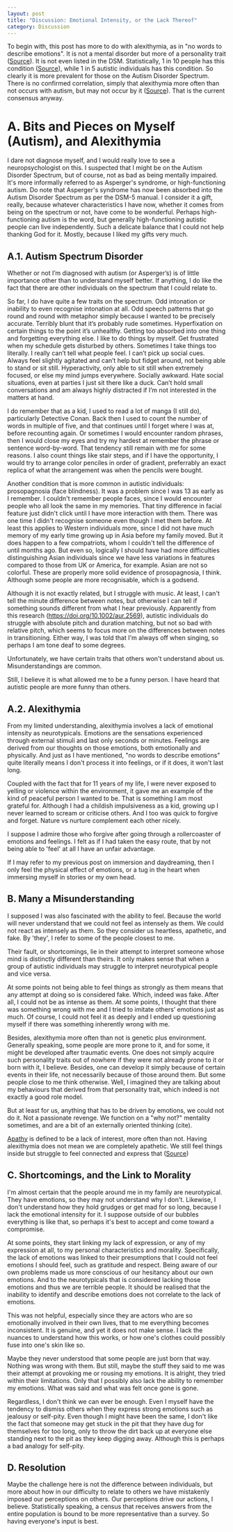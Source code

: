 ```yaml
---
layout: post
title: "Discussion: Emotional Intensity, or the Lack Thereof"
category: Discussion
---
```

<!-- Word count: 1,520 -->

To begin with, this post has more to do with alexithymia, as in "no words to describe emotions". It is not a mental disorder but more of a personality trait ([Source][autistica]). It is not even listed in the DSM. Statistically, 1 in 10 people has this condition ([Source][autistica]), while 1 in 5 autistic individuals has this condition. So clearly it is more prevalent for those on the Autism Disorder Spectrum. There is no confirmed correlation, simply that alexithymia more often than not occurs with autism, but may not occur by it ([Source][apathy_alexithymia_link]). That is the current consensus anyway.

# A. Bits and Pieces on Myself (Autism), and Alexithymia
I dare not diagnose myself, and I would really love to see a neuropsychologist on this. I suspected that I might be on the Autism Disorder Spectrum, but of course, not as bad as being mentally impaired. It's more informally referred to as Asperger's syndrome, or high-functioning autism. Do note that Asperger's syndrome has now been absorbed into the Autism Disorder Spectrum as per the DSM-5 manual. I consider it a gift, really, because whatever characteristics I have now, whether it comes from being on the spectrum or not, have come to be wonderful. Perhaps high-functioning autism is the word, but generally high-functioning autistic people can live independently. Such a delicate balance that I could not help thanking God for it. Mostly, because I liked my gifts very much.

## A.1. Autism Spectrum Disorder
Whether or not I’m diagnosed with autism (or Asperger’s) is of little importance other than to understand myself better. If anything, I do like the fact that there are other individuals on the spectrum that I could relate to.

So far, I do have quite a few traits on the spectrum. Odd intonation or inability to even recognise intonation at all. Odd speech patterns that go round and round with metaphor simply because I wanted to be precisely accurate. Terribly blunt that it’s probably rude sometimes. Hyperfixation on certain things to the point it’s unhealthy. Getting too absorbed into one thing and forgetting everything else. I like to do things by myself. Get frustrated when my schedule gets disturbed by others. Sometimes I take things too literally. I really can’t tell what people feel. I can’t pick up social cues. Always feel slightly agitated and can’t help but fidget around, not being able to stand or sit still. Hyperactivity, only able to sit still when extremely focused, or else my mind jumps everywhere. Socially awkward. Hate social situations, even at parties I just sit there like a duck. Can’t hold small conversations and am always highly distracted if I’m not interested in the matters at hand.

I do remember that as a kid, I used to read a lot of manga (I still do), particularly Detective Conan. Back then I used to count the number of words in multiple of five, and that continues until I forget where I was at, before recounting again. Or sometimes I would encounter random phrases, then I would close my eyes and try my hardest at remember the phrase or sentence word-by-word. That tendency still remain with me for some reasons. I also count things like stair steps, and if I have the opportunity, I would try to arrange color penciles in order of gradient, preferrably an exact replica of what the arrangement was when the pencils were bought.

Another condition that is more common in autistic individuals: prosopagnosia (face blindness). It was a problem since I was 13 as early as I remember. I couldn't remember people faces, since I would encounter people who all look the same in my memories. That tiny difference in facial feature just didn't click until I have more interaction with them. There was one time I didn't recognise someone even though I met them before. At least this applies to Western individuals more, since I did not have much memory of my early time growing up in Asia before my family moved. But it does happen to a few compatriots, whom I couldn't tell the difference of until months ago. But even so, logically I should have had more difficulties distinguishing Asian individuals since we have less variations in features compared to those from UK or America, for example. Asian are not so colorful. These are properly more solid evidence of prosopagnosia, I think. Although some people are more recognisable, which is a godsend.

Although it is not exactly related, but I struggle with music. At least, I can't tell the minute difference between notes, but otherwise I can tell if something sounds different from what I hear previously. Apparently from this research (https://doi.org/10.1002/aur.2569), autistic individuals do struggle with absolute pitch and duration matching, but not so bad with relative pitch, which seems to focus more on the differences between notes in transitioning. Either way, I was told that I'm always off when singing, so perhaps I am tone deaf to some degrees.

Unfortunately, we have certain traits that others won't understand about us. Misunderstandings are common.

Still, I believe it is what allowed me to be a funny person. I have heard that autistic people are more funny than others.

## A.2. Alexithymia
From my limited understanding, alexithymia involves a lack of emotional intensity as neurotypicals. Emotions are the sensations experienced through external stimuli and last only seconds or minutes. Feelings are derived from our thoughts on those emotions, both emotionally and physically. And just as I have mentioned, "no words to describe emotions" quite literally means I don't process it into feelings, or if it does, it won't last long.

Coupled with the fact that for 11 years of my life, I were never exposed to yelling or violence within the environment, it gave me an example of the kind of peaceful person I wanted to be. That is something I am most grateful for. Although I had a childish impulsiveness as a kid, growing up I never learned to scream or criticise others. And I too was quick to forgive and forget. Nature vs nurture complement each other nicely.

I suppose I admire those who forgive after going through a rollercoaster of emotions and feelings. I felt as if I had taken the easy route, that by not being able to 'feel' at all I have an unfair advantage. 

If I may refer to my previous post on immersion and daydreaming, then I only feel the physical effect of emotions, or a tug in the heart when immersing myself in stories or my own head.

## B. Many a Misunderstanding
I supposed I was also fascinated with the ability to feel. Because the world will never understand that we could not feel as intensely as them. We could not react as intensely as them. So they consider us heartless, apathetic, and fake. By 'they', I refer to some of the people closest to me.

Their fault, or shortcomings, lie in their attempt to interpret someone whose mind is distinctly different than theirs. It only makes sense that when a group of autistic individuals may struggle to interpret neurotypical people and vice versa.

At some points not being able to feel things as strongly as them means that any attempt at doing so is considered fake. Which, indeed was fake. After all, I could not be as intense as them. At some points, I thought that there was something wrong with me and I tried to imitate others’ emotions just as much. Of course, I could not feel it as deeply and I ended up questioning myself if there was something inherently wrong with me.

Besides, alexithymia more often than not is genetic plus environment. Generally speaking, some people are more prone to it, and for some, it might be developed after traumatic events. One does not simply acquire such personality traits out of nowhere if they were not already prone to it or born with it, I believe. Besides, one can develop it simply because of certain events in their life, not necessarily because of those around them. But some people close to me think otherwise. Well, I imagined they are talking about my behaviours that derived from that personality trait, which indeed is not exactly a good role model.

But at least for us, anything that has to be driven by emotions, we could not do it. Not a passionate revenge. We function on a "why not?" mentality sometimes, and are a bit of an externally oriented thinking (cite).

[Apathy][apathy_def] is defined to be a lack of interest, more often than not. Having alexithymia does not mean we are completely apathetic. We still feel things inside but struggle to feel connected and express that ([Source][apathy_alexithymia_link])

## C. Shortcomings, and the Link to Morality
I'm almost certain that the people around me in my family are neurotypical. They have emotions, so they may not understand why I don't. Likewise, I don't understand how they hold grudges or get mad for so long, because I lack the emotional intensity for it. I suppose outside of our bubbles everything is like that, so perhaps it's best to accept and come toward a compromise.

At some points, they start linking my lack of expression, or any of my expression at all, to my personal characteristics and morality. Specifically, the lack of emotions was linked to their presumptions that I could not feel emotions I should feel, such as gratitude and respect. Being aware of our own problems made us more conscious of our hesitancy about our own emotions. And to the neurotypicals that is considered lacking those emotions and thus we are terrible people. It should be realised that the inability to identify and describe emotions does not correlate to the lack of emotions.

This was not helpful, especially since they are actors who are so emotionally involved in their own lives, that to me everything becomes inconsistent. It is genuine, and yet it does not make sense. I lack the nuances to understand how this works, or how one's clothes could possibly fuse into one's skin like so.

Maybe they never understood that some people are just born that way. Nothing was wrong with them. But still, maybe the stuff they said to me was their attempt at provoking me or rousing my emotions. It is alright, they tried within their limitations. Only that I possibly also lack the ability to remember my emotions. What was said and what was felt once gone is gone.

Regardless, I don't think we can ever be enough. Even I myself have the tendency to dismiss others when they express strong emotions such as jealousy or self-pity. Even though I might have been the same, I don't like the fact that someone may get stuck in the pit that they have dug for themselves for too long, only to throw the dirt back up at everyone else standing next to the pit as they keep digging away. Although this is perhaps a bad analogy for self-pity.

## D. Resolution
Maybe the challenge here is not the difference between individuals, but more about how in our difficulty to relate to others we have mistakenly imposed our perceptions on others. Our perceptions drive our actions, I believe. Statistically speaking, a census that receives answers from the entire population is bound to be more representative than a survey. So having everyone's input is best. 

[reddit_ama]: https://www.reddit.com/r/IAmA/comments/sqgre/i_dont_feel_emotions_i_have_alexithymia_ama/
[autistica]: https://www.autistica.org.uk/what-is-autism/anxiety-and-autism-hub/alexithymia
[apathy_def]: https://dictionary.cambridge.org/dictionary/english/apathyc
[apathy_alexithymia_link]: https://www.psychologytoday.com/us/blog/living-with-emotional-intensity/202102/alexithymia-do-you-know-what-you-feel
